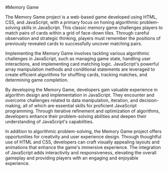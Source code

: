 #Memory Game

The Memory Game project is a web-based game developed using HTML, CSS, and JavaScript, with a primary focus on honing algorithmic problem-solving skills in JavaScript. This classic memory game challenges players to match pairs of cards within a grid of face-down tiles. Through careful observation and strategic thinking, players must remember the positions of previously revealed cards to successfully uncover matching pairs.

Implementing the Memory Game involves tackling various algorithmic challenges in JavaScript, such as managing game state, handling user interactions, and implementing card matching logic. JavaScript's powerful array manipulation methods and conditional statements are leveraged to create efficient algorithms for shuffling cards, tracking matches, and determining game completion.

By developing the Memory Game, developers gain valuable experience in algorithm design and implementation in JavaScript. They encounter and overcome challenges related to data manipulation, iteration, and decision-making, all of which are essential skills for proficient JavaScript programming. Through iterative refinement and optimization of algorithms, developers enhance their problem-solving abilities and deepen their understanding of JavaScript's capabilities.

In addition to algorithmic problem-solving, the Memory Game project offers opportunities for creativity and user experience design. Through thoughtful use of HTML and CSS, developers can craft visually appealing layouts and animations that enhance the game's immersive experience. The integration of JavaScript adds interactivity and responsiveness, elevating the overall gameplay and providing players with an engaging and enjoyable experience.
